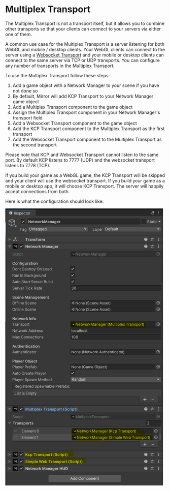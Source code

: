 # Multiplex Transport

The Multiplex Transport is not a transport itself, but it allows you to combine other transports so that your clients can connect to your servers via either one of them.

A common use case for the Multiplex Transport is a server listening for both WebGL and mobile  / desktop clients. Your WebGL clients can connect to the server using a [Websocket Transport](websockets-transport/) and your mobile or desktop clients can connect to the same server via TCP or UDP transports. You can configure any number of transports in the Multiplex Transport.

To use the Multiplex Transport follow these steps:

1. Add a game object with a Network Manager to your scene if you have not done so
2. By default, Mirror will add KCP Transport to your Network Manager game object
3. Add a Multiplex Transport component to the game object
4. Assign the Multiplex Transport component in your Network Manager's transport field
5. Add a Websocket Transport component to the game object
6. Add the KCP Transport component to the Multiplex Transport as the first transport
7. Add the Websocket Transport component to the Multiplex Transport as the second transport

Please note that KCP and Websocket Transport cannot listen to the same port. By default KCP listens to 7777 (UDP) and the websocket transport listens to 7778 (TCP).

If you build your game as a WebGL game, the KCP Transport will be skipped and your client will use the websocket transport. If you build your game as a mobile or desktop app, it will choose KCP Transport. The server will happily accept connections from both.

Here is what the configuration should look like:

<div align="left">

<img src="../../.gitbook/assets/image (30).png" alt="">

</div>
